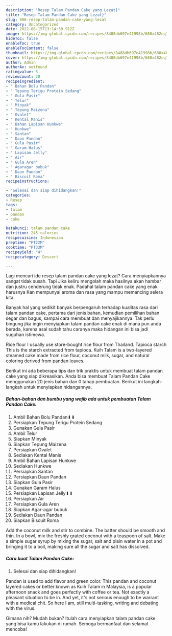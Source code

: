 ```yaml
---
description: "Resep Talam Pandan Cake yang Lezat}"
title: "Resep Talam Pandan Cake yang Lezat}"
slug: 908-resep-talam-pandan-cake-yang-lezat
category: Uncategorized
date: 2022-06-15T13:14:30.912Z
image: https://img-global.cpcdn.com/recipes/8488db697e41998b/680x482cq70/talam-pandan-cake-foto-resep-utama.jpg
hideToc: false
enableToc: true
enableTocContent: false
thumbnail: https://img-global.cpcdn.com/recipes/8488db697e41998b/680x482cq70/talam-pandan-cake-foto-resep-utama.jpg
cover: https://img-global.cpcdn.com/recipes/8488db697e41998b/680x482cq70/talam-pandan-cake-foto-resep-utama.jpg
author: Admin
authorAv: notfound
ratingvalue: 5
reviewcount: 20
recipeingredient:
- " Bahan Bolu Pandan"
- " Tepung Terigu Protein Sedang"
- " Gula Pasir"
- " Telur"
- " Minyak"
- " Tepung Maizena"
- " Ovalet"
- " Kental Manis"
- " Bahan Lapisan Hunkwe"
- " Hunkwe"
- " Santan"
- " Daun Pandan"
- " Gula Pasir"
- " Garam Halus"
- " Lapisan Jelly"
- " Air"
- " Gula Aren"
- " Agaragar bubuk"
- " Daun Pandan"
- " Biscuit Roma"
recipeinstructions:

- "Selesai dan siap dihidangkan!"
categories:
- Resep
tags:
- talam
- pandan
- cake

katakunci: talam pandan cake 
nutrition: 245 calories
recipecuisine: Indonesian
preptime: "PT22M"
cooktime: "PT33M"
recipeyield: "4"
recipecategory: Dessert

---
```



Lagi mencari ide resep talam pandan cake yang lezat? Cara menyiapkannya sangat tidak susah. Tapi Jika keliru mengolah maka hasilnya akan hambar dan justru cenderung tidak enak. Padahal talam pandan cake yang enak harusnya Kan mempunyai aroma dan rasa yang mampu memancing selera kita.


Banyak hal yang sedikit banyak berpengaruh terhadap kualitas rasa dari talam pandan cake, pertama dari jenis bahan, kemudian pemilihan bahan segar dan bagus, sampai cara membuat dan menyajikannya. Tak perlu bingung jika ingin menyiapkan talam pandan cake enak di mana pun anda berada, karena asal sudah tahu caranya maka hidangan ini bisa jadi suguhan istimewa.

Rice flour I usually use store-bought rice flour from Thailand. Tapioca starch This is the starch extracted from tapioca. Kuih Talam is a two-layered steamed cake made from rice flour, coconut milk, sugar, and natural coloring derived from pandan leaves.


Berikut ini ada beberapa tips dan trik praktis untuk membuat talam pandan cake yang siap dikreasikan. Anda bisa membuat Talam Pandan Cake menggunakan 20 jenis bahan dan 0 tahap pembuatan. Berikut ini langkah-langkah untuk menyiapkan hidangannya.

<!--inarticleads1-->

##### Bahan-bahan dan bumbu yang wajib ada untuk pembuatan Talam Pandan Cake:

1. Ambil  Bahan Bolu Pandan⬇⬇
1. Persiapkan  Tepung Terigu Protein Sedang
1. Gunakan  Gula Pasir
1. Ambil  Telur
1. Siapkan  Minyak
1. Siapkan  Tepung Maizena
1. Persiapkan  Ovalet
1. Sediakan  Kental Manis
1. Ambil  Bahan Lapisan Hunkwe
1. Sediakan  Hunkwe
1. Persiapkan  Santan
1. Persiapkan  Daun Pandan
1. Siapkan  Gula Pasir
1. Gunakan  Garam Halus
1. Persiapkan  Lapisan Jelly⬇⬇
1. Persiapkan  Air
1. Persiapkan  Gula Aren
1. Siapkan  Agar-agar bubuk
1. Sediakan  Daun Pandan
1. Siapkan  Biscuit Roma


Add the coconut milk and stir to combine. The batter should be smooth and thin. In a bowl, mix the freshly grated coconut with a teaspoon of salt. Make a simple sugar syrup by mixing the sugar, salt and plain water in a pot and bringing it to a boil, making sure all the sugar and salt has dissolved. 

<!--inarticleads2-->

##### Cara buat Talam Pandan Cake:


1. Selesai dan siap dihidangkan!

Pandan is used to add flavor and green color. This pandan and coconut layered cakes or better known as Kuih Talam in Malaysia, is a popular afternoon snack and goes perfectly with coffee or tea. Not exactly a pleasant situation to be in. And yet, it&#39;s not serious enough to be warrant with a medical chit. So here I am, still multi-tasking, writing and debating with the virus. 

Gimana nih? Mudah bukan? Itulah cara menyiapkan talam pandan cake yang bisa kamu lakukan di rumah. Semoga bermanfaat dan selamat mencoba!
